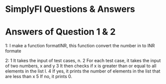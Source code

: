 # SimplyFI Questions & Answers

# Answers of Question 1 & 2

1: I make a function formatINR, this function convert the number in to INR formate

2: 1 It takes the input of test cases, n.
   2 For each test case, it takes the input of two numbers, x and y
   3 It then checks if x is greater than or equal to all elements in the list l.
   4 If yes, it prints the number of elements in the list that are less than x
   5 If no, it prints 0.

